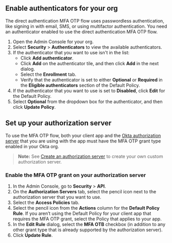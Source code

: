 ## Enable authenticators for your org

The direct authentication MFA OTP flow uses passwordless authentication, like signing in with email, SMS, or using multifactor authentication. You need an authenticator enabled to use the direct authentication MFA OTP flow.

1. Open the Admin Console for your org.
1. Select **Security** > **Authenticators** to view the available authenticators.
1. If the authenticator that you want to use isn't in the list:
    * Click **Add authenticator**.
    * Click **Add** on the authenticator tile, and then click **Add** in the next dialog.
    * Select the **Enrollment** tab.
    * Verify that the authenticator is set to either **Optional** or **Required** in the **Eligible authenticators** section of the Default Policy.
1. If the authenticator that you want to use is set to **Disabled**, click **Edit** for the Default Policy.
1. Select **Optional** from the dropdown box for the authenticator, and then click **Update Policy**.

## Set up your authorization server

To use the MFA OTP flow, both your client app and the [Okta authorization server](/docs/concepts/auth-servers/) that you are using with the app must have the MFA OTP grant type enabled in your Okta org.

> **Note:** See [Create an authorization server](/docs/guides/customize-authz-server/) to create your own custom authorization server.

### Enable the MFA OTP grant on your authorization server

1. In the Admin Console, go to **Security** > **API**.
2. On the **Authorization Servers** tab, select the pencil icon next to the authorization server that you want to use.
3. Select the **Access Policies** tab.
4. Select the pencil icon from the **Actions** column for the **Default Policy Rule**.
    If you aren’t using the Default Policy for your client app that requires the MFA OTP grant, select the Policy that applies to your app.
5. In the **Edit Rule** dialog, select the **MFA OTB** checkbox (in addition to any other grant type that is already supported by the authorization server).
6. Click **Update Rule**.

